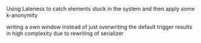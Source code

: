 

Using Lateness to catch elements stuck in the system and then apply some k-anonymity

writing a own window instead of just overwriting the default trigger results in high complexity due to rewriting of serializer

